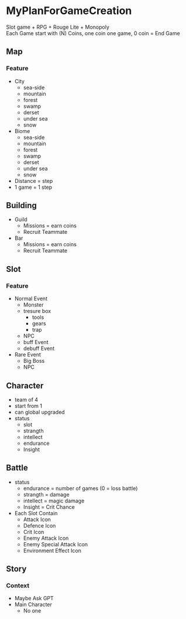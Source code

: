# MyPlanForGameCreation

Slot game + RPG + Rouge Lite + Monopoly   
Each Game start with (N) Coins, one coin one game, 0 coin = End Game

## Map
### Feature
* City
    * sea-side
    * mountain
    * forest
    * swamp
    * derset
    * under sea
    * snow
* Biome
    * sea-side
    * mountain
    * forest
    * swamp
    * derset
    * under sea
    * snow
* Distance = step
* 1 game = 1 step

## Building
* Guild
     * Missions = earn coins
     * Recruit Teammate
* Bar
     * Missions = earn coins
     * Recruit Teammate

## Slot
### Feature
* Normal Event
    * Monster
    * tresure box
        * tools
        * gears
        * trap
    * NPC
    * buff Event
    * debuff Event
* Rare Event
    * Big Boss
    * NPC  

## Character
* team of 4
* start from 1
* can global upgraded
* status
     * slot
     * strangth
     * intellect
     * endurance
     * Insight

## Battle
* status
     * endurance = number of games (0 = loss battle)
     * strangth = damage
     * intellect = magic damage
     * Insight = Crit Chance
* Each Slot Contain
     * Attack Icon
     * Defence Icon
     * Crit Icon
     * Enemy Attack Icon
     * Enemy Special Attack Icon
     * Environment Effect Icon

## Story
### Context
* Maybe Ask GPT
* Main Character
    * No one
